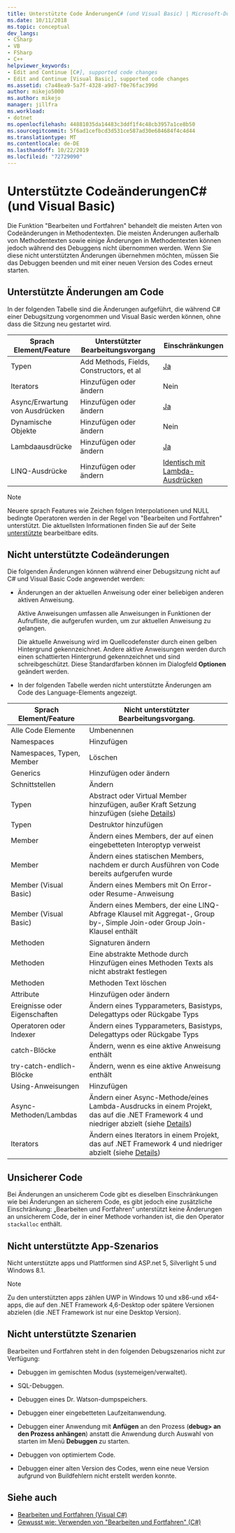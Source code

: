 ```yaml
---
title: Unterstützte Code ÄnderungenC# (und Visual Basic) | Microsoft-Dokumentation
ms.date: 10/11/2018
ms.topic: conceptual
dev_langs:
- CSharp
- VB
- FSharp
- C++
helpviewer_keywords:
- Edit and Continue [C#], supported code changes
- Edit and Continue [Visual Basic], supported code changes
ms.assetid: c7a48ea9-5a7f-4328-a9d7-f0e76fac399d
author: mikejo5000
ms.author: mikejo
manager: jillfra
ms.workload:
- dotnet
ms.openlocfilehash: 44881035da14483c3ddf1f4c48cb3957a1ce8b50
ms.sourcegitcommit: 5f6ad1cefbcd3d531ce587ad30e684684f4c4d44
ms.translationtype: MT
ms.contentlocale: de-DE
ms.lasthandoff: 10/22/2019
ms.locfileid: "72729090"
---
```

# <a name="supported-code-changes-c-and-visual-basic"></a>Unterstützte CodeänderungenC# (und Visual Basic)
Die Funktion "Bearbeiten und Fortfahren" behandelt die meisten Arten von Codeänderungen in Methodentexten. Die meisten Änderungen außerhalb von Methodentexten sowie einige Änderungen in Methodentexten können jedoch während des Debuggens nicht übernommen werden. Wenn Sie diese nicht unterstützten Änderungen übernehmen möchten, müssen Sie das Debuggen beenden und mit einer neuen Version des Codes erneut starten.

## <a name="supported-changes-to-code"></a>Unterstützte Änderungen am Code

In der folgenden Tabelle sind die Änderungen aufgeführt, die während C# einer Debugsitzung vorgenommen und Visual Basic werden können, ohne dass die Sitzung neu gestartet wird.

|Sprach Element/Feature|Unterstützter Bearbeitungsvorgang|Einschränkungen|
|-|-|-|
|Typen|Add Methods, Fields, Constructors, et al|[Ja](https://github.com/dotnet/roslyn/wiki/EnC-Supported-Edits)|
|Iterators|Hinzufügen oder ändern|Nein|
|Async/Erwartung von Ausdrücken|Hinzufügen oder ändern|[Ja](https://github.com/dotnet/roslyn/wiki/EnC-Supported-Edits)|
|Dynamische Objekte|Hinzufügen oder ändern|Nein|
|Lambdaausdrücke|Hinzufügen oder ändern|[Ja](https://github.com/dotnet/roslyn/wiki/EnC-Supported-Edits)|
|LINQ-Ausdrücke|Hinzufügen oder ändern|[Identisch mit Lambda-Ausdrücken](https://github.com/dotnet/roslyn/wiki/EnC-Supported-Edits)|

> [!NOTE]
> Neuere sprach Features wie Zeichen folgen Interpolationen und NULL bedingte Operatoren werden in der Regel von "Bearbeiten und Fortfahren" unterstützt. Die aktuellsten Informationen finden Sie auf der Seite [unterstützte](https://github.com/dotnet/roslyn/wiki/EnC-Supported-Edits) bearbeitbare edits.

## <a name="unsupported-changes-to-code"></a>Nicht unterstützte Codeänderungen
 Die folgenden Änderungen können während einer Debugsitzung nicht auf C# und Visual Basic Code angewendet werden:

- Änderungen an der aktuellen Anweisung oder einer beliebigen anderen aktiven Anweisung.

     Aktive Anweisungen umfassen alle Anweisungen in Funktionen der Aufrufliste, die aufgerufen wurden, um zur aktuellen Anweisung zu gelangen.

     Die aktuelle Anweisung wird im Quellcodefenster durch einen gelben Hintergrund gekennzeichnet. Andere aktive Anweisungen werden durch einen schattierten Hintergrund gekennzeichnet und sind schreibgeschützt. Diese Standardfarben können im Dialogfeld **Optionen** geändert werden.

- In der folgenden Tabelle werden nicht unterstützte Änderungen am Code des Language-Elements angezeigt.

|Sprach Element/Feature|Nicht unterstützter Bearbeitungsvorgang.|
|-|-|
|Alle Code Elemente|Umbenennen|
|Namespaces|Hinzufügen|
|Namespaces, Typen, Member|Löschen|
|Generics|Hinzufügen oder ändern|
|Schnittstellen|Ändern|
|Typen|Abstract oder Virtual Member hinzufügen, außer Kraft Setzung hinzufügen (siehe [Details](https://github.com/dotnet/roslyn/wiki/EnC-Supported-Edits))|
|Typen|Destruktor hinzufügen|
|Member|Ändern eines Members, der auf einen eingebetteten Interoptyp verweist|
|Member|Ändern eines statischen Members, nachdem er durch Ausführen von Code bereits aufgerufen wurde|
|Member (Visual Basic)|Ändern eines Members mit On Error-oder Resume-Anweisung|
|Member (Visual Basic)|Ändern eines Members, der eine LINQ-Abfrage Klausel mit Aggregat-, Group by-, Simple Join-oder Group Join-Klausel enthält|
|Methoden|Signaturen ändern|
|Methoden|Eine abstrakte Methode durch Hinzufügen eines Methoden Texts als nicht abstrakt festlegen|
|Methoden|Methoden Text löschen|
|Attribute|Hinzufügen oder ändern|
|Ereignisse oder Eigenschaften|Ändern eines Typparameters, Basistyps, Delegattyps oder Rückgabe Typs |
|Operatoren oder Indexer|Ändern eines Typparameters, Basistyps, Delegattyps oder Rückgabe Typs |
|catch-Blöcke|Ändern, wenn es eine aktive Anweisung enthält|
|try-catch-endlich-Blöcke|Ändern, wenn es eine aktive Anweisung enthält|
|Using-Anweisungen|Hinzufügen|
|Async-Methoden/Lambdas|Ändern einer Async-Methode/eines Lambda-Ausdrucks in einem Projekt, das auf die .NET Framework 4 und niedriger abzielt (siehe [Details](https://github.com/dotnet/roslyn/wiki/EnC-Supported-Edits))|
|Iterators|Ändern eines Iterators in einem Projekt, das auf .NET Framework 4 und niedriger abzielt (siehe [Details](https://github.com/dotnet/roslyn/wiki/EnC-Supported-Edits))|

## <a name="unsafe-code"></a>Unsicherer Code
 Bei Änderungen an unsicherem Code gibt es dieselben Einschränkungen wie bei Änderungen an sicherem Code, es gibt jedoch eine zusätzliche Einschränkung: „Bearbeiten und Fortfahren“ unterstützt keine Änderungen an unsicherem Code, der in einer Methode vorhanden ist, die den Operator `stackalloc` enthält.

## <a name="unsupported-app-scenarios"></a>Nicht unterstützte App-Szenarios

Nicht unterstützte apps und Plattformen sind ASP.net 5, Silverlight 5 und Windows 8.1.

> [!NOTE]
> Zu den unterstützten apps zählen UWP in Windows 10 und x86-und x64-apps, die auf den .NET Framework 4,6-Desktop oder spätere Versionen abzielen (die .NET Framework ist nur eine Desktop Version).

## <a name="unsupported-scenarios"></a>Nicht unterstützte Szenarien
 Bearbeiten und Fortfahren steht in den folgenden Debugszenarios nicht zur Verfügung:

- Debuggen im gemischten Modus (systemeigen/verwaltet).

- SQL-Debuggen.

- Debuggen eines Dr. Watson-dumpspeichers.

- Debuggen einer eingebetteten Laufzeitanwendung.

- Debuggen einer Anwendung mit **Anfügen** an den Prozess (**debug> an den Prozess anhängen**) anstatt die Anwendung durch Auswahl von starten im Menü **Debuggen** zu starten.

- Debuggen von optimiertem Code.

- Debuggen einer alten Version des Codes, wenn eine neue Version aufgrund von Buildfehlern nicht erstellt werden konnte.

## <a name="see-also"></a>Siehe auch
- [Bearbeiten und Fortfahren (Visual C#)](../debugger/edit-and-continue-visual-csharp.md)
- [Gewusst wie: Verwenden von "Bearbeiten und Fortfahren" (C#)](../debugger/how-to-use-edit-and-continue-csharp.md)